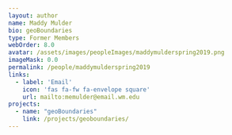 ```yaml
---
layout: author
name: Maddy Mulder
bio: geoBoundaries
type: Former Members
webOrder: 8.0
avatar: /assets/images/peopleImages/maddymulderspring2019.png
imageMask: 0.0
permalink: /people/maddymulderspring2019
links:
  - label: 'Email'
    icon: 'fas fa-fw fa-envelope square'
    url: mailto:memulder@email.wm.edu
projects:
  - name: "geoBoundaries"
    link: /projects/geoboundaries/
---
```

